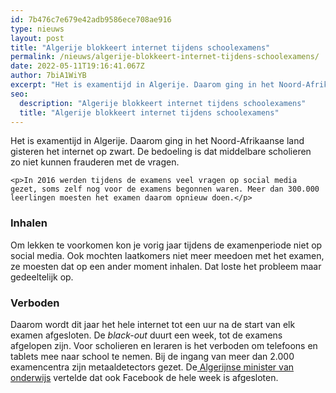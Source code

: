 ```yaml
---
id: 7b476c7e679e42adb9586ece708ae916
type: nieuws
layout: post
title: "Algerije blokkeert internet tijdens schoolexamens"
permalink: /nieuws/algerije-blokkeert-internet-tijdens-schoolexamens/
date: 2022-05-11T19:16:41.067Z
author: 7biA1WiYB
excerpt: "Het is examentijd in Algerije. Daarom ging in het Noord-Afrikaanse land gisteren het internet op zwart. De bedoeling is dat middelbare scholieren zo niet kunnen frauderen met de vragen.   "
seo:
  description: "Algerije blokkeert internet tijdens schoolexamens"
  title: "Algerije blokkeert internet tijdens schoolexamens"
---
```

Het is examentijd in Algerije. Daarom ging in het Noord-Afrikaanse land gisteren het internet op zwart. De bedoeling is dat middelbare scholieren zo niet kunnen frauderen met de vragen.   

    <p>In 2016 werden tijdens de examens veel vragen op social media gezet, soms zelf nog voor de examens begonnen waren. Meer dan 300.000 leerlingen moesten het examen daarom opnieuw doen.</p>
<h3>Inhalen</h3>
<p>Om lekken te voorkomen kon je vorig jaar tijdens de examenperiode niet op social media. Ook mochten laatkomers niet meer meedoen met het examen, ze moesten dat op een ander moment inhalen. Dat loste het probleem maar gedeeltelijk op.</p>
<h3>Verboden</h3>
<p>Daarom wordt dit jaar het hele internet tot een uur na de start van elk examen afgesloten. De <em>black-out</em> duurt een week, tot de examens afgelopen zijn. Voor scholieren en leraren is het verboden om telefoons en tablets mee naar school te nemen. Bij de ingang van meer dan 2.000 examencentra zijn metaaldetectors gezet. De<a href="https://www.bbc.com/news/world-africa-44557028" target="_blank"> Algerijnse minister van onderwijs</a> vertelde dat ook Facebook de hele week is afgesloten.</p>  
